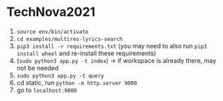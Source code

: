 # TechNova2021
1. `source env/bin/activate`
2. `cd examples/multires-lyrics-search`
3. `pip3 install -r requirements.txt` (you may need to also run `pip3 install wheel` and re-install these requirements)
4. (`sudo python3 app.py -t index`) -> if workspace is already there, may not be needed
5. `sudo python3 app.py -t query`
6. cd static, run `python -m http.server 9000`
7. go to `localhost:9000`
